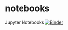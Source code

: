 # notebooks
Jupyter Notebooks
[![Binder](https://mybinder.org/badge_logo.svg)](https://mybinder.org/v2/gh/AlexandriaAnalytics/notebooks/master)
